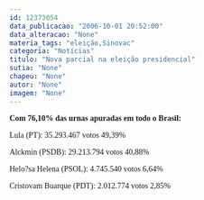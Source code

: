 ```yaml
---
id: 12373054
data_publicacao: "2006-10-01 20:52:00"
data_alteracao: "None"
materia_tags: "eleição,Sinovac"
categoria: "Notícias"
titulo: "Nova parcial na eleição presidencial"
sutia: "None"
chapeu: "None"
autor: "None"
imagem: "None"
---
```

<p><B></p>
<p><P><FONT face=Verdana>Com 76,10% das urnas apuradas em todo o Brasil:</FONT></P></B></p>
<p><P><FONT face=Verdana>Lula (PT): 35.293.467 votos 49,39%</FONT></P></p>
<p><P><FONT face=Verdana>Alckmin (PSDB): 29.213.794 votos 40,88%</FONT></P></p>
<p><P><FONT face=Verdana>Helo?sa Helena (PSOL): 4.745.540 votos 6,64%</FONT></P></p>
<p><P><FONT face=Verdana>Cristovam Buarque (PDT): 2.012.774 votos 2,85%</FONT> </P> </p>
